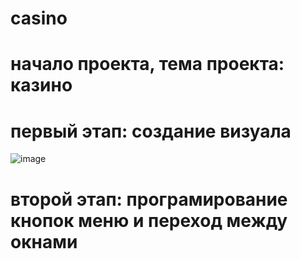 # casino
# начало проекта, тема проекта: казино
# первый этап: создание визуала 
![image](https://user-images.githubusercontent.com/96170301/160747640-50a64d95-9e06-4e39-ba91-a2cb7f054bce.png)
# второй этап: програмирование кнопок меню и переход между окнами
